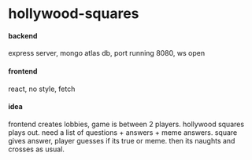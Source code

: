 # hollywood-squares
#### backend
express server, mongo atlas db, port running 8080, ws open

#### frontend
react, no style, fetch

#### idea
frontend creates lobbies, game is between 2 players. hollywood squares plays out. need a list of questions + answers + meme answers. square gives answer, player guesses if its true or meme. then its naughts and crosses as usual.


